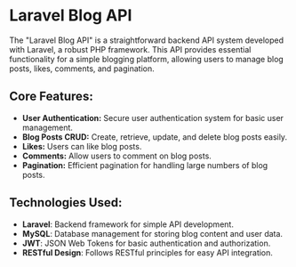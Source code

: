 # Laravel Blog API

The "Laravel Blog API" is a straightforward backend API system developed with Laravel, a robust PHP framework. This API provides essential functionality for a simple blogging platform, allowing users to manage blog posts, likes, comments, and pagination.

## Core Features:
- **User Authentication:** Secure user authentication system for basic user management.
- **Blog Posts CRUD:** Create, retrieve, update, and delete blog posts easily.
- **Likes:** Users can like blog posts.
- **Comments:** Allow users to comment on blog posts.
- **Pagination:** Efficient pagination for handling large numbers of blog posts.

## Technologies Used:
- **Laravel**: Backend framework for simple API development.
- **MySQL**: Database management for storing blog content and user data.
- **JWT**: JSON Web Tokens for basic authentication and authorization.
- **RESTful Design**: Follows RESTful principles for easy API integration.

